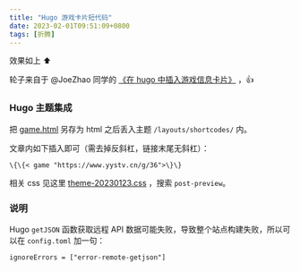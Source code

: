 ```yaml
---
title: "Hugo 游戏卡片短代码"
date: 2023-02-01T09:51:09+0800
tags: [折腾]
---
```




效果如上 ⬆️

轮子来自于 @JoeZhao 同学的 [《在 hugo 中插入游戏信息卡片》](https://fun2ex.com/posts/game-info-show-api/) ，👍

<!--more-->

### Hugo 主题集成

把 [game.html](https://github.com/lmm214/immmmm/blob/master/themes/hello-friend/layouts/shortcodes/game.html) 另存为 html 之后丢入主题 `/layouts/shortcodes/` 内。

文章内如下插入即可（需去掉反斜杠，链接末尾无斜杠）：

```
\{\{< game "https://www.yystv.cn/g/36">\}\}
```

相关 css 见这里 [theme-20230123.css](https://github.com/lmm214/immmmm/blob/master/themes/hello-friend/static/theme-20230123.css) ，搜索 `post-preview`。

### 说明

Hugo  `getJSON` 函数获取远程 API 数据可能失败，导致整个站点构建失败，所以可以在 `config.toml` 加一句：

```
ignoreErrors = ["error-remote-getjson"]
```